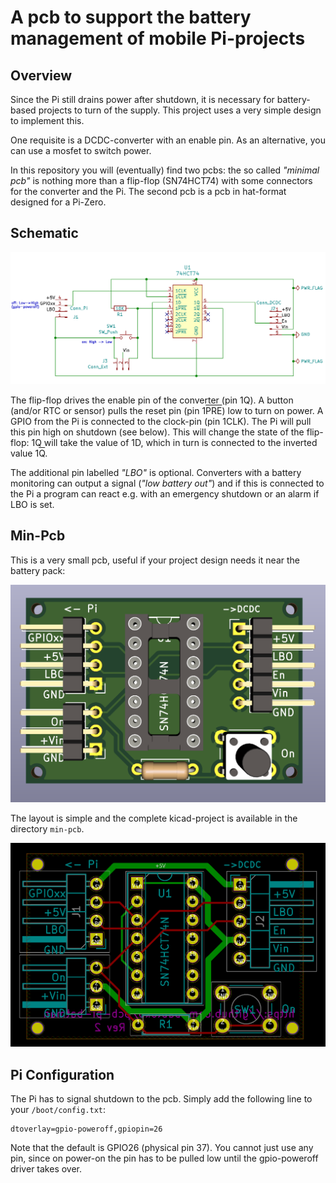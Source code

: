 A pcb to support the battery management of mobile Pi-projects
=============================================================

Overview
--------

Since the Pi still drains power after shutdown, it is necessary
for battery-based projects to turn of the supply. This project uses
a very simple design to implement this.

One requisite is a DCDC-converter with an enable pin. As an alternative,
you can use a mosfet to switch power.

In this repository you will (eventually) find two pcbs: the so called
_"minimal pcb"_ is nothing more than a flip-flop (SN74HCT74) with some
connectors for the converter and the Pi. The second pcb is a pcb in
hat-format designed for a Pi-Zero.


Schematic
---------

![](min-pcb-schematic.png)

The flip-flop drives the enable pin of the converter (pin 1Q). A button
(and/or RTC or sensor) pulls the reset pin
(pin 1<span style="text-decoration:overline">PRE</span>) low to turn on power. A
GPIO from the Pi is connected to the clock-pin (pin 1CLK). The Pi will
pull this pin high on shutdown (see below). This will change the state
of the flip-flop: 1Q will take the value of 1D, which in turn is
connected to the inverted value 
1<span style="text-decoration:overline">Q</span>.

The additional pin labelled _"LBO"_ is optional. Converters with a battery
monitoring can output a signal (_"low battery out"_) and if this is
connected to the Pi a program can react e.g. with an emergency
shutdown or an alarm if LBO is set.


Min-Pcb
-------

This is a very small pcb, useful if your project design needs it near
the battery pack:

![](min-pcb-3d.png)

The layout is simple and the complete kicad-project is available in the
directory `min-pcb`.

![](min-pcb-layout.png)


Pi Configuration
----------------

The Pi has to signal shutdown to the pcb. Simply add the following
line to your `/boot/config.txt`:

    dtoverlay=gpio-poweroff,gpiopin=26

Note that the default is GPIO26 (physical pin 37). You cannot
just use any pin, since on power-on the pin has to be pulled low
until the gpio-poweroff driver takes over.
